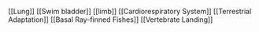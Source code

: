 [[Lung]]
[[Swim bladder]]
[[limb]]
[[Cardiorespiratory System]]
[[Terrestrial Adaptation]]
[[Basal Ray-finned Fishes]]
[[Vertebrate Landing]]
